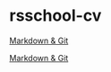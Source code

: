 # rsschool-cv 
[Markdown & Git](https://nuranurbekova.github.io/rsschool-cv/cv)

[Markdown & Git](https://nuranurbekova.github.io/rsschool-cv/cv)
